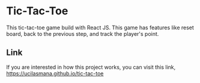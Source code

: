 # Tic-Tac-Toe
This tic-tac-toe game build with React JS.
This game has features like reset board, back to the previous step, and track the player's point.

## Link
If you are interested in how this project works, you can visit this link, https://ucilasmana.github.io/tic-tac-toe
